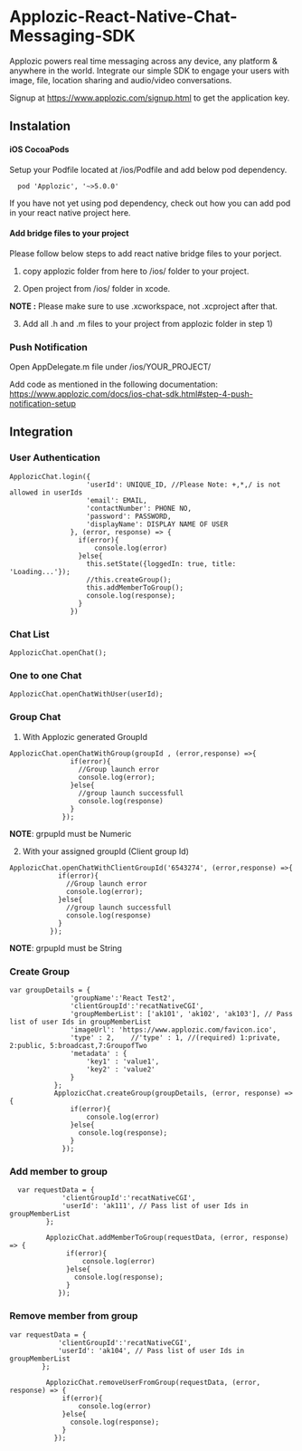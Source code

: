 # Applozic-React-Native-Chat-Messaging-SDK


Applozic powers real time messaging across any device, any platform & anywhere in the world. Integrate our simple SDK to engage your users with image, file, location sharing and audio/video conversations.

Signup at https://www.applozic.com/signup.html to get the application key.

## Instalation

#### iOS CocoaPods

Setup your Podfile located at /ios/Podfile and add below pod dependency.

```
  pod 'Applozic', '~>5.0.0'
```
If you have not yet using pod dependency, check out how you can add pod in your react native project here.

#### Add bridge files to your project
Please follow below steps to add react native bridge files to your porject.

 1) copy applozic folder from here to /ios/ folder to your project. 

 2) Open project from /ios/ folder in xcode.
 
 **NOTE :** Please make sure to use .xcworkspace, not .xcproject after that.

 3) Add all .h and .m files to your project from applozic folder in step 1)
 
 ### Push Notification
 
   Open AppDelegate.m file under /ios/YOUR_PROJECT/
   
   Add code as mentioned in the following documentation:
   https://www.applozic.com/docs/ios-chat-sdk.html#step-4-push-notification-setup
 
 
 ## Integration 
 
 ### User Authentication
 
 ```
 ApplozicChat.login({
                    'userId': UNIQUE_ID, //Please Note: +,*,/ is not allowed in userIds
                    'email': EMAIL,
                    'contactNumber': PHONE NO,
                    'password': PASSWORD,
                    'displayName': DISPLAY NAME OF USER
                }, (error, response) => {
                  if(error){
                      console.log(error)
                  }else{
                    this.setState({loggedIn: true, title: 'Loading...'});
                    //this.createGroup();
                    this.addMemberToGroup();
                    console.log(response);
                  }
                })
 
 ```
 ### Chat List 
 
 ```
 ApplozicChat.openChat();
 ```
 
 ### One to one Chat 
 
 ```
 ApplozicChat.openChatWithUser(userId);
 ```
 
 ### Group Chat 
 
 1. With Applozic generated GroupId
 ```
 ApplozicChat.openChatWithGroup(groupId , (error,response) =>{
                if(error){
                  //Group launch error
                  console.log(error);
                }else{
                  //group launch successfull
                  console.log(response)
                }
              });
 ```
 **NOTE**: grpupId must be Numeric
 
 2. With your assigned groupId (Client group Id)
 
```
ApplozicChat.openChatWithClientGroupId('6543274', (error,response) =>{
            if(error){
              //Group launch error
              console.log(error);
            }else{
              //group launch successfull
              console.log(response)
            }
          });
```
 **NOTE**: grpupId must be String
 
 
 ### Create Group 
 
 ```
 var groupDetails = {
                'groupName':'React Test2',
                'clientGroupId':'recatNativeCGI',
                'groupMemberList': ['ak101', 'ak102', 'ak103'], // Pass list of user Ids in groupMemberList
                'imageUrl': 'https://www.applozic.com/favicon.ico',
                'type' : 2,    //'type' : 1, //(required) 1:private, 2:public, 5:broadcast,7:GroupofTwo
                'metadata' : {
                    'key1' : 'value1',
                    'key2' : 'value2'
                }
            };
            ApplozicChat.createGroup(groupDetails, (error, response) => {
                if(error){
                    console.log(error)
                }else{
                  console.log(response);
                }
              });
 ```
 ### Add member to group 
 
 
 ```
   var requestData = {
              'clientGroupId':'recatNativeCGI',
              'userId': 'ak111', // Pass list of user Ids in groupMemberList
          };

          ApplozicChat.addMemberToGroup(requestData, (error, response) => {
               if(error){
                   console.log(error)
               }else{
                 console.log(response);
               }
             });
 ```
 ### Remove member from group 
 
 ```
 var requestData = {
             'clientGroupId':'recatNativeCGI',
             'userId': 'ak104', // Pass list of user Ids in groupMemberList
         };

          ApplozicChat.removeUserFromGroup(requestData, (error, response) => {
              if(error){
                  console.log(error)
              }else{
                console.log(response);
              }
            });
 ```
 
 
 
